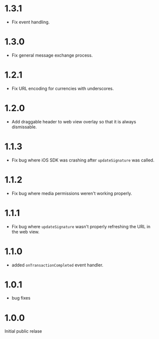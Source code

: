 # 1.3.1

- Fix event handling.

# 1.3.0

- Fix general message exchange process.

# 1.2.1

- Fix URL encoding for currencies with underscores.

# 1.2.0

- Add draggable header to web view overlay so that it is always dismissable.

# 1.1.3

- Fix bug where iOS SDK was crashing after `updateSignature` was called.

# 1.1.2

- Fix bug where media permissions weren't working properly.

# 1.1.1

- Fix bug where `updateSignature` wasn't properly refreshing the URL in the web view.

# 1.1.0

- added `onTransactionCompleted` event handler.

# 1.0.1

- bug fixes

# 1.0.0

Initial public relase
